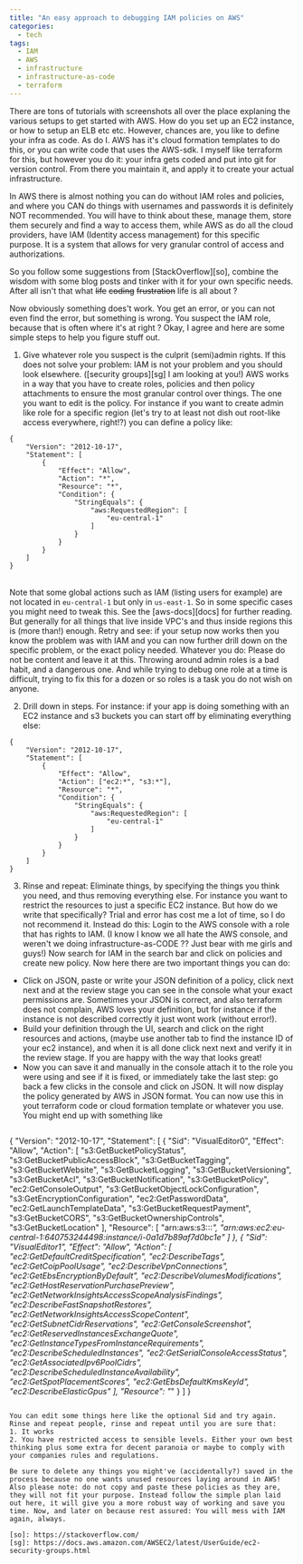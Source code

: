 ```yaml
---
title: "An easy approach to debugging IAM policies on AWS"
categories:
  - tech
tags:
  - IAM
  - AWS
  - infrastructure
  - infrastructure-as-code
  - terraform
---
```


There are tons of tutorials with screenshots all over the place explaning the various setups to get started with AWS. How do you set up an EC2 instance, or how to setup an ELB etc etc.
However, chances are, you like to define your infra as code. As do I. AWS has it's cloud formation templates to do this, or you can write code that uses the AWS-sdk. I myself like terraform for this,
but however you do it: your infra gets coded and put into git for version control. From there you maintain it, and apply it to create your actual infrastructure.

In AWS there is almost nothing you can do without IAM roles and policies, and where you CAN do things with usernames and passwords it is definitely NOT recommended. You will have to think about these, manage them, store them securely and find a way to access them, while AWS as do all the cloud providers, have IAM (Identity access management) for this specific purpose. It is a system that allows for very granular control of access and authorizations.

So you follow some suggestions from [StackOverflow][so], combine the wisdom with some blog posts and tinker with it for your own specific needs. After all isn't that what ~~life~~ ~~coding~~ ~~frustration~~ life is all about ?

Now obviously something does't work. You get an error, or you can not even find the error, but something is wrong. You suspect the IAM role, because that is often where it's at right ?
Okay, I agree and here are some simple steps to help you figure stuff out.

1. Give whatever role you suspect is the culprit (semi)admin rights. If this does not solve your problem: IAM is not your problem and you should look elsewhere. ([security groups][sg] I am looking at you!)
AWS works in a way that you have to create roles, policies and then policy attachments to ensure the most granular control over things. The one you want to edit is the policy.
For instance if you want to create admin like role for a specific region (let's try to at least not dish out root-like access everywhere, right!?) you can define a policy like:
```
{
    "Version": "2012-10-17",
    "Statement": [
        {
            "Effect": "Allow",
            "Action": "*",
            "Resource": "*",
            "Condition": {
                "StringEquals": {
                    "aws:RequestedRegion": [
                        "eu-central-1"
                    ]
                }
            }
        }
    ]
}
```
\
Note that some global actions such as IAM (listing users for example) are not located in `eu-central-1` but only in `us-east-1`. So in some specific cases you might need to tweak this. See the [aws-docs][docs] for further reading. But generally for all things that live inside VPC's and thus inside regions this is (more than!) enough. Retry and see: if your setup now works then you know the problem was with IAM and you can now further drill down on the specific problem, or the exact policy needed. Whatever you do: Please do not be content and leave it at this. Throwing around admin roles is a bad habit, and a dangerous one. And while trying to debug one role at a time is difficult, trying to fix this for a dozen or so roles is a task you do not wish on anyone.

2. Drill down in steps. For instance: if your app is doing something with an EC2 instance and s3 buckets you can start off by eliminating everything else:
```
{
    "Version": "2012-10-17",
    "Statement": [
        {
            "Effect": "Allow",
            "Action": ["ec2:*", "s3:*"],
            "Resource": "*",
            "Condition": {
                "StringEquals": {
                    "aws:RequestedRegion": [
                        "eu-central-1"
                    ]
                }
            }
        }
    ]
}
```

3. Rinse and repeat: Eliminate things, by specifying the things you think you need, and thus removing everything else. For instance you want to restrict the resources to just a specific EC2 instance.
But how do we write that specifically? Trial and error has cost me a lot of time, so I do not recommend it. Instead do this: Login to the AWS console with a role that has rights to IAM. (I know I know we all hate the AWS console, and weren't we doing infrastructure-as-CODE ?? Just bear with me girls and guys!) Now search for IAM in the search bar and click on policies and create new policy. Now here there are two important things you can do:
 - Click on JSON, paste or write your JSON definition of a policy, click next next and at the review stage you can see in the console what your exact permissions are. Sometimes your JSON is correct, and also terraform does not complain, AWS loves your definition, but for instance if the instance is not described correctly it just wont work (without error!).
 - Build your definition through the UI, search and click on the right resources and actions, (maybe use another tab to find the instance ID of your ec2 instance), and when it is all done click next next and verify it in the review stage. If you are happy with the way that looks great!
 - Now you can save it and manually in the console attach it to the role you were using and see if it is fixed, or immediately take the last step: go back a few clicks in the console and click on JSON. It will now display the policy generated by AWS in JSON format. You can now use this in yout terraform code or cloud formation template or whatever you use. You might end up with something like
     ```
{
    "Version": "2012-10-17",
    "Statement": [
        {
            "Sid": "VisualEditor0",
            "Effect": "Allow",
            "Action": [
                "s3:GetBucketPolicyStatus",
                "s3:GetBucketPublicAccessBlock",
                "s3:GetBucketTagging",
                "s3:GetBucketWebsite",
                "s3:GetBucketLogging",
                "s3:GetBucketVersioning",
                "s3:GetBucketAcl",
                "s3:GetBucketNotification",
                "s3:GetBucketPolicy",
                "ec2:GetConsoleOutput",
                "s3:GetBucketObjectLockConfiguration",
                "s3:GetEncryptionConfiguration",
                "ec2:GetPasswordData",
                "ec2:GetLaunchTemplateData",
                "s3:GetBucketRequestPayment",
                "s3:GetBucketCORS",
                "s3:GetBucketOwnershipControls",
                "s3:GetBucketLocation"
            ],
            "Resource": [
                "arn:aws:s3:::*",
                "arn:aws:ec2:eu-central-1:640753244498:instance/i-0a1d7b89af7d0bc1e"
            ]
        },
        {
            "Sid": "VisualEditor1",
            "Effect": "Allow",
            "Action": [
                "ec2:GetDefaultCreditSpecification",
                "ec2:DescribeTags",
                "ec2:GetCoipPoolUsage",
                "ec2:DescribeVpnConnections",
                "ec2:GetEbsEncryptionByDefault",
                "ec2:DescribeVolumesModifications",
                "ec2:GetHostReservationPurchasePreview",
                "ec2:GetNetworkInsightsAccessScopeAnalysisFindings",
                "ec2:DescribeFastSnapshotRestores",
                "ec2:GetNetworkInsightsAccessScopeContent",
                "ec2:GetSubnetCidrReservations",
                "ec2:GetConsoleScreenshot",
                "ec2:GetReservedInstancesExchangeQuote",
                "ec2:GetInstanceTypesFromInstanceRequirements",
                "ec2:DescribeScheduledInstances",
                "ec2:GetSerialConsoleAccessStatus",
                "ec2:GetAssociatedIpv6PoolCidrs",
                "ec2:DescribeScheduledInstanceAvailability",
                "ec2:GetSpotPlacementScores",
                "ec2:GetEbsDefaultKmsKeyId",
                "ec2:DescribeElasticGpus"
            ],
            "Resource": "*"
        }
    ]
}
```

You can edit some things here like the optional Sid and try again. Rinse and repeat people, rinse and repeat until you are sure that:
1. It works
2. You have restricted access to sensible levels. Either your own best thinking plus some extra for decent paranoia or maybe to comply with your companies rules and regulations.

Be sure to delete any things you might've (accidentally?) saved in the process because no one wants unused resources laying around in AWS!
Also please note: do not copy and paste these policies as they are, they will not fit your purpose. Instead follow the simple plan laid out here, it will give you a more robust way of working and save you time. Now, and later on because rest assured: You will mess with IAM again, always.

[so]: https://stackoverflow.com/
[sg]: https://docs.aws.amazon.com/AWSEC2/latest/UserGuide/ec2-security-groups.html

